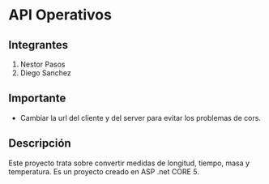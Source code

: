 # API Operativos
## Integrantes
1. Nestor Pasos
2. Diego Sanchez

## Importante
- Cambiar la url del cliente y del server para evitar los problemas de cors.

## Descripción
Este proyecto trata sobre convertir medidas de longitud, tiempo, masa y temperatura. Es un proyecto creado en ASP .net CORE 5.
